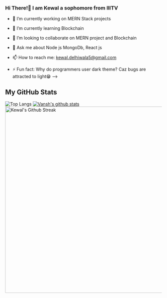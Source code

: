 ### Hi There!👋 I am Kewal a sophomore from IIITV





- 🔭 I’m currently working on MERN Stack projects
- 🌱 I’m currently learning Blockchain
- 👯 I’m looking to collaborate on MERN project and Blockchain

- 💬 Ask me about Node js MongoDb, React js
- 📫 How to reach me: kewal.delhiwala5@gmail.com

- ⚡ Fun fact: Why do programmers user dark theme? Caz bugs are attracted to light😁
-->
<h2> My GitHub Stats</h2>


![Top Langs](https://github-readme-stats.vercel.app/api/top-langs/?username=kewal-wq&theme=nightowl&layout=compact&hide=dart)
[![Vansh's github stats](https://github-readme-stats.vercel.app/api?username=kewal-wq&theme=nightowl)](https://github.com/kewal-wq/github-readme-stats)
<img align="center" src="https://github-readme-streak-stats.herokuapp.com/?user=kewal-wq&theme=nightowl&hide_border=true" alt="Kewal's Github Streak" width="600"/>


